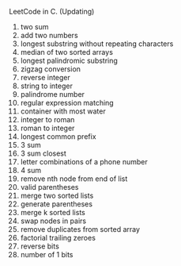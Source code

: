 LeetCode in C. (Updating)

1. two sum  
2. add two numbers  
3. longest substring without repeating characters  
4. median of two sorted arrays  
5. longest palindromic substring  
6. zigzag conversion  
7. reverse integer  
8. string to integer  
9. palindrome number  
10. regular expression matching  
11. container with most water  
12. integer to roman  
13. roman to integer  
14. longest common prefix  
15. 3 sum  
16. 3 sum closest 
17. letter combinations of a phone number
18. 4 sum
19. remove nth node from end of list
20. valid parentheses
21. merge two sorted lists
22. generate parentheses
23. merge k sorted lists
24. swap nodes in pairs
26. remove duplicates from sorted array
172. factorial trailing zeroes  
190. reverse bits  
191. number of 1 bits  
